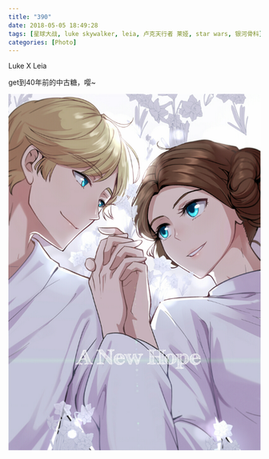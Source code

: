 ```yaml
---
title: "390"
date: 2018-05-05 18:49:28
tags: [星球大战, luke skywalker, leia, 卢克天行者 莱娅, star wars, 银河骨科]
categories: [Photo]
---
```


<p>Luke X Leia</p> 
<p>get到40年前的中古糖，嘤~</p>

![](https://raw.githubusercontent.com/alicewish/meowchain247/master/img_cVZNdzJtQk9JV2RBMitzN3o0amFKMjVnQjBSREQ4UWFzYUF6UEx5ZjhzckUzSm0wZTFpS0JBPT0.jpg)